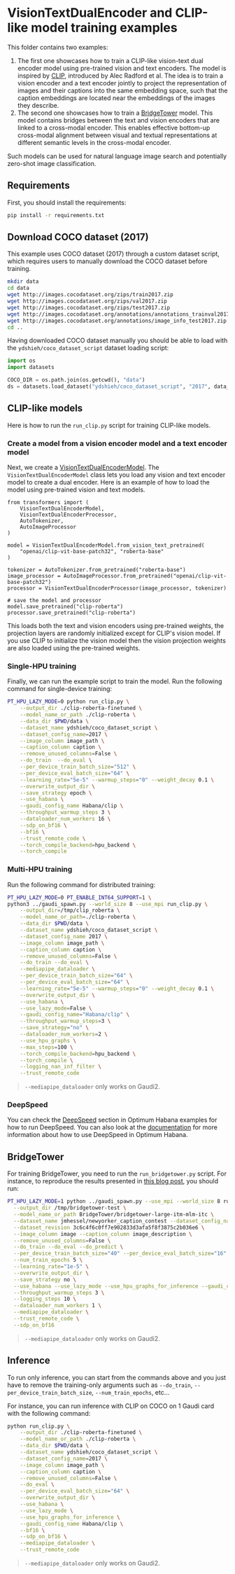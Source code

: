 <!---
Copyright 2022 The HuggingFace Team. All rights reserved.

Licensed under the Apache License, Version 2.0 (the "License");
you may not use this file except in compliance with the License.
You may obtain a copy of the License at

    http://www.apache.org/licenses/LICENSE-2.0

Unless required by applicable law or agreed to in writing, software
distributed under the License is distributed on an "AS IS" BASIS,
WITHOUT WARRANTIES OR CONDITIONS OF ANY KIND, either express or implied.
See the License for the specific language governing permissions and
limitations under the License.
-->

# VisionTextDualEncoder and CLIP-like model training examples

This folder contains two examples:

1. The first one showcases how to train a CLIP-like vision-text dual encoder model using pre-trained vision and text encoders. The model is inspired by [CLIP](https://openai.com/blog/clip/), introduced by Alec Radford et al. The idea is to train a vision encoder and a text encoder jointly to project the representation of images and their captions into the same embedding space, such that the caption embeddings are located near the embeddings of the images they describe.
2. The second one showcases how to train a [BridgeTower](https://arxiv.org/abs/2206.08657) model. This model contains bridges between the text and vision encoders that are linked to a cross-modal encoder. This enables effective bottom-up cross-modal alignment between visual and textual representations at different semantic levels in the cross-modal encoder.

Such models can be used for natural language image search and potentially zero-shot image classification.

## Requirements

First, you should install the requirements:
```bash
pip install -r requirements.txt
```

## Download COCO dataset (2017)
This example uses COCO dataset (2017) through a custom dataset script, which requires users to manually download the
COCO dataset before training.

```bash
mkdir data
cd data
wget http://images.cocodataset.org/zips/train2017.zip
wget http://images.cocodataset.org/zips/val2017.zip
wget http://images.cocodataset.org/zips/test2017.zip
wget http://images.cocodataset.org/annotations/annotations_trainval2017.zip
wget http://images.cocodataset.org/annotations/image_info_test2017.zip
cd ..
```

Having downloaded COCO dataset manually you should be able to load with the `ydshieh/coco_dataset_script` dataset loading script:

```py
import os
import datasets

COCO_DIR = os.path.join(os.getcwd(), "data")
ds = datasets.load_dataset("ydshieh/coco_dataset_script", "2017", data_dir=COCO_DIR)
```

## CLIP-like models

Here is how to run the `run_clip.py` script for training CLIP-like models.


### Create a model from a vision encoder model and a text encoder model
Next, we create a [VisionTextDualEncoderModel](https://huggingface.co/docs/transformers/model_doc/vision-text-dual-encoder#visiontextdualencoder).
The `VisionTextDualEncoderModel` class lets you load any vision and text encoder model to create a dual encoder.
Here is an example of how to load the model using pre-trained vision and text models.

```python3
from transformers import (
    VisionTextDualEncoderModel,
    VisionTextDualEncoderProcessor,
    AutoTokenizer,
    AutoImageProcessor
)

model = VisionTextDualEncoderModel.from_vision_text_pretrained(
    "openai/clip-vit-base-patch32", "roberta-base"
)

tokenizer = AutoTokenizer.from_pretrained("roberta-base")
image_processor = AutoImageProcessor.from_pretrained("openai/clip-vit-base-patch32")
processor = VisionTextDualEncoderProcessor(image_processor, tokenizer)

# save the model and processor
model.save_pretrained("clip-roberta")
processor.save_pretrained("clip-roberta")
```

This loads both the text and vision encoders using pre-trained weights, the projection layers are randomly
initialized except for CLIP's vision model. If you use CLIP to initialize the vision model then the vision projection weights are also
loaded using the pre-trained weights.

### Single-HPU training

Finally, we can run the example script to train the model.
Run the following command for single-device training:

```bash
PT_HPU_LAZY_MODE=0 python run_clip.py \
    --output_dir ./clip-roberta-finetuned \
    --model_name_or_path ./clip-roberta \
    --data_dir $PWD/data \
    --dataset_name ydshieh/coco_dataset_script \
    --dataset_config_name=2017 \
    --image_column image_path \
    --caption_column caption \
    --remove_unused_columns=False \
    --do_train  --do_eval \
    --per_device_train_batch_size="512" \
    --per_device_eval_batch_size="64" \
    --learning_rate="5e-5" --warmup_steps="0" --weight_decay 0.1 \
    --overwrite_output_dir \
    --save_strategy epoch \
    --use_habana \
    --gaudi_config_name Habana/clip \
    --throughput_warmup_steps 3 \
    --dataloader_num_workers 16 \
    --sdp_on_bf16 \
    --bf16 \
    --trust_remote_code \
    --torch_compile_backend=hpu_backend \
    --torch_compile
```


### Multi-HPU training

Run the following command for distributed training:

```bash
PT_HPU_LAZY_MODE=0 PT_ENABLE_INT64_SUPPORT=1 \
python3 ../gaudi_spawn.py --world_size 8 --use_mpi run_clip.py \
    --output_dir=/tmp/clip_roberta \
    --model_name_or_path=./clip-roberta \
    --data_dir $PWD/data \
    --dataset_name ydshieh/coco_dataset_script \
    --dataset_config_name 2017 \
    --image_column image_path \
    --caption_column caption \
    --remove_unused_columns=False \
    --do_train --do_eval \
    --mediapipe_dataloader \
    --per_device_train_batch_size="64" \
    --per_device_eval_batch_size="64" \
    --learning_rate="5e-5" --warmup_steps="0" --weight_decay 0.1 \
    --overwrite_output_dir \
    --use_habana \
    --use_lazy_mode=False \
    --gaudi_config_name="Habana/clip" \
    --throughput_warmup_steps=3 \
    --save_strategy="no" \
    --dataloader_num_workers=2 \
    --use_hpu_graphs \
    --max_steps=100 \
    --torch_compile_backend=hpu_backend \
    --torch_compile \
    --logging_nan_inf_filter \
    --trust_remote_code
```

> `--mediapipe_dataloader` only works on Gaudi2.


### DeepSpeed

You can check the [DeepSpeed](https://github.com/huggingface/optimum-habana/tree/main/examples#deepspeed) section in Optimum Habana examples for how to run DeepSpeed.
You can also look at the [documentation](https://huggingface.co/docs/optimum/habana/usage_guides/deepspeed) for more information about how to use DeepSpeed in Optimum Habana.


## BridgeTower

For training BridgeTower, you need to run the `run_bridgetower.py` script.
For instance, to reproduce the results presented in [this blog post](https://huggingface.co/blog/bridgetower), you should run:

```bash
PT_HPU_LAZY_MODE=1 python ../gaudi_spawn.py --use_mpi --world_size 8 run_bridgetower.py \
  --output_dir /tmp/bridgetower-test \
  --model_name_or_path BridgeTower/bridgetower-large-itm-mlm-itc \
  --dataset_name jmhessel/newyorker_caption_contest --dataset_config_name matching \
  --dataset_revision 3c6c4f6c0ff7e902833d3afa5f8f3875c2b036e6 \
  --image_column image --caption_column image_description \
  --remove_unused_columns=False \
  --do_train --do_eval --do_predict \
  --per_device_train_batch_size="40" --per_device_eval_batch_size="16" \
  --num_train_epochs 5 \
  --learning_rate="1e-5" \
  --overwrite_output_dir \
  --save_strategy no \
  --use_habana --use_lazy_mode --use_hpu_graphs_for_inference --gaudi_config_name Habana/clip \
  --throughput_warmup_steps 3 \
  --logging_steps 10 \
  --dataloader_num_workers 1 \
  --mediapipe_dataloader \
  --trust_remote_code \
  --sdp_on_bf16
```

> `--mediapipe_dataloader` only works on Gaudi2.


## Inference

To run only inference, you can start from the commands above and you just have to remove the training-only arguments such as `--do_train`, `--per_device_train_batch_size`, `--num_train_epochs`, etc...

For instance, you can run inference with CLIP on COCO on 1 Gaudi card with the following command:
```bash
python run_clip.py \
    --output_dir ./clip-roberta-finetuned \
    --model_name_or_path ./clip-roberta \
    --data_dir $PWD/data \
    --dataset_name ydshieh/coco_dataset_script \
    --dataset_config_name=2017 \
    --image_column image_path \
    --caption_column caption \
    --remove_unused_columns=False \
    --do_eval \
    --per_device_eval_batch_size="64" \
    --overwrite_output_dir \
    --use_habana \
    --use_lazy_mode \
    --use_hpu_graphs_for_inference \
    --gaudi_config_name Habana/clip \
    --bf16 \
    --sdp_on_bf16 \
    --mediapipe_dataloader \
    --trust_remote_code
```

> `--mediapipe_dataloader` only works on Gaudi2.
